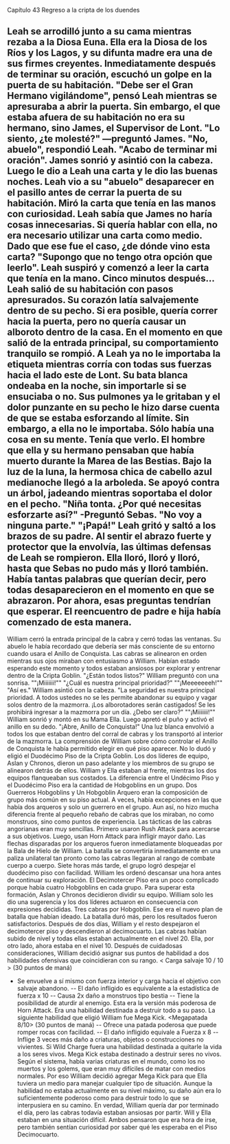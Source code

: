 
Capítulo 43 Regreso a la cripta de los duendes

Leah se arrodilló junto a su cama mientras rezaba a la Diosa Euna. Ella era la Diosa de los Ríos y los Lagos, y su difunta madre era una de sus firmes creyentes.
Inmediatamente después de terminar su oración, escuchó un golpe en la puerta de su habitación.
"Debe ser el Gran Hermano vigilándome", pensó Leah mientras se apresuraba a abrir la puerta.
Sin embargo, el que estaba afuera de su habitación no era su hermano, sino James, el Supervisor de Lont.
"Lo siento, ¿te molesté?" —preguntó James.
"No, abuelo", respondió Leah. "Acabo de terminar mi oración".
James sonrió y asintió con la cabeza. Luego le dio a Leah una carta y le dio las buenas noches. Leah vio a su "abuelo" desaparecer en el pasillo antes de cerrar la puerta de su habitación. Miró la carta que tenía en las manos con curiosidad.
Leah sabía que James no haría cosas innecesarias. Si quería hablar con ella, no era necesario utilizar una carta como medio. Dado que ese fue el caso, ¿de dónde vino esta carta?
"Supongo que no tengo otra opción que leerlo". Leah suspiró y comenzó a leer la carta que tenía en la mano.
Cinco minutos después…
Leah salió de su habitación con pasos apresurados. Su corazón latía salvajemente dentro de su pecho. Si era posible, quería correr hacia la puerta, pero no quería causar un alboroto dentro de la casa.
En el momento en que salió de la entrada principal, su comportamiento tranquilo se rompió. A Leah ya no le importaba la etiqueta mientras corría con todas sus fuerzas hacia el lado este de Lont. Su bata blanca ondeaba en la noche, sin importarle si se ensuciaba o no.
Sus pulmones ya le gritaban y el dolor punzante en su pecho le hizo darse cuenta de que se estaba esforzando al límite. Sin embargo, a ella no le importaba.
Sólo había una cosa en su mente. Tenía que verlo. El hombre que ella y su hermano pensaban que había muerto durante la Marea de las Bestias.
Bajo la luz de la luna, la hermosa chica de cabello azul medianoche llegó a la arboleda. Se apoyó contra un árbol, jadeando mientras soportaba el dolor en el pecho.
"Niña tonta. ¿Por qué necesitas esforzarte así?" -Preguntó Sebas. "No voy a ninguna parte."
"¡Papá!" Leah gritó y saltó a los brazos de su padre.
Al sentir el abrazo fuerte y protector que la envolvía, las últimas defensas de Leah se rompieron. Ella lloró, lloró y lloró, hasta que Sebas no pudo más y lloró también.
Había tantas palabras que querían decir, pero todas desaparecieron en el momento en que se abrazaron. Por ahora, esas preguntas tendrían que esperar. El reencuentro de padre e hija había comenzado de esta manera.
-----
William cerró la entrada principal de la cabra y cerró todas las ventanas. Su abuelo le había recordado que debería ser más consciente de su entorno cuando usara el Anillo de Conquista.
Las cabras se alinearon en orden mientras sus ojos miraban con entusiasmo a William. Habían estado esperando este momento y todos estaban ansiosos por explorar y entrenar dentro de la Cripta Goblin.
"¿Están todos listos?" William preguntó con una sonrisa.
""¡Miiiiiii!""
"¿Cuál es nuestra principal prioridad?"
""¡Meeeeeeeh!""
"Así es." William asintió con la cabeza. "La seguridad es nuestra principal prioridad. A todos ustedes no se les permite abandonar su equipo y vagar solos dentro de la mazmorra. ¡Los alborotadores serán castigados! Se les prohibirá ingresar a la mazmorra por un día. ¿Debo ser claro?"
""¡Miiiiiii!""
William sonrió y montó en su Mama Ella. Luego apretó el puño y activó el anillo en su dedo. "¡Abre, Anillo de Conquista!"
Una luz blanca envolvió a todos los que estaban dentro del corral de cabras y los transportó al interior de la mazmorra. La comprensión de William sobre cómo controlar el Anillo de Conquista le había permitido elegir en qué piso aparecer.
No lo dudó y eligió el Duodécimo Piso de la Cripta Goblin.
Los dos líderes de equipo, Aslan y Chronos, dieron un paso adelante y los miembros de su grupo se alinearon detrás de ellos.
William y Ella estaban al frente, mientras los dos equipos flanqueaban sus costados. La diferencia entre el Undécimo Piso y el Duodécimo Piso era la cantidad de Hobgoblins en un grupo.
Dos Guerreros Hobgoblins y Un Hobgoblin Arquero eran la composición de grupo más común en su piso actual. A veces, había excepciones en las que había dos arqueros y solo un guerrero en el grupo.
Aun así, no hizo mucha diferencia frente al pequeño rebaño de cabras que los miraban, no como monstruos, sino como puntos de experiencia. Las tácticas de las cabras angorianas eran muy sencillas.
Primero usaron Rush Attack para acercarse a sus objetivos. Luego, usan Horn Attack para infligir mayor daño. Las flechas disparadas por los arqueros fueron inmediatamente bloqueadas por la Bala de Hielo de William.
La batalla se convertiría inmediatamente en una paliza unilateral tan pronto como las cabras llegaran al rango de combate cuerpo a cuerpo. Siete horas más tarde, el grupo logró despejar el duodécimo piso con facilidad.
William les ordenó descansar una hora antes de continuar su exploración. El Decimotercer Piso era un poco complicado porque había cuatro Hobgoblins en cada grupo.
Para superar esta formación, Aslan y Chronos decidieron dividir su equipo. William solo les dio una sugerencia y los dos líderes actuaron en consecuencia con expresiones decididas.
Tres cabras por Hobgoblin. Ese era el nuevo plan de batalla que habían ideado. La batalla duró más, pero los resultados fueron satisfactorios.
Después de dos días, William y el resto despejaron el decimotercer piso y descendieron al decimocuarto.
Las cabras habían subido de nivel y todas ellas estaban actualmente en el nivel 20.
Ella, por otro lado, ahora estaba en el nivel 10.
Después de cuidadosas consideraciones, William decidió asignar sus puntos de habilidad a dos habilidades ofensivas que coincidieran con su rango.
< Carga salvaje 10 / 10 >
(30 puntos de maná)
- Se envuelve a sí mismo con fuerza interior y carga hacia el objetivo con salvaje abandono.
-- El daño infligido es equivalente a la estadística de fuerza x 10
-- Causa 2x daño a monstruos tipo bestia
-- Tiene la posibilidad de aturdir al enemigo.
Esta era la versión más poderosa de Horn Attack. Era una habilidad destinada a destruir todo a su paso.
La siguiente habilidad que eligió William fue Mega Kick.
<Megapatada 8/10>
(30 puntos de maná)
-- Ofrece una patada poderosa que puede romper rocas con facilidad.
-- El daño infligido equivale a Fuerza x 8
-- Inflige 3 veces más daño a criaturas, objetos o construcciones no vivientes.
Si Wild Charge fuera una habilidad destinada a quitarle la vida a los seres vivos. Mega Kick estaba destinado a destruir seres no vivos.
Según el sistema, había varias criaturas en el mundo, como los no muertos y los golems, que eran muy difíciles de matar con medios normales. Por eso William decidió agregar Mega Kick para que Ella tuviera un medio para manejar cualquier tipo de situación.
Aunque la habilidad no estaba actualmente en su nivel máximo, su daño aún era lo suficientemente poderoso como para destruir todo lo que se interpusiera en su camino.
En verdad, William quería dar por terminado el día, pero las cabras todavía estaban ansiosas por partir. Will y Ella estaban en una situación difícil. Ambos pensaron que era hora de irse, pero también sentían curiosidad por saber qué les esperaba en el Piso Decimocuarto.
